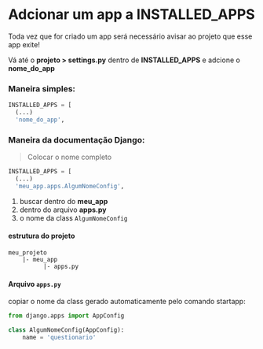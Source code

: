 # Adcionar um app a INSTALLED_APPS 

Toda vez que for criado um app será necessário avisar ao projeto que esse app exite!

Vá até o __projeto > settings.py__ dentro de __INSTALLED_APPS__ e adcione o __nome_do_app__

### Maneira simples:
```python
INSTALLED_APPS = [
  (...)
  'nome_do_app',
```

###  Maneira da documentação Django:
> Colocar o nome completo
```python
INSTALLED_APPS = [
  (...)
  'meu_app.apps.AlgumNomeConfig',
```

1.  buscar dentro do __meu_app__
2.  dentro do arquivo __apps.py__
3.  o nome da class ```AlgumNomeConfig```


#### estrutura do projeto
```terminal
meu_projeto
    |- meu_app
          |- apps.py
```
#### Arquivo ```apps.py ```
copiar o nome da class gerado automaticamente pelo comando startapp:

```python
from django.apps import AppConfig

class AlgumNomeConfig(AppConfig):
    name = 'questionario'
```
